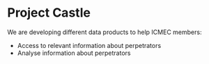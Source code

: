 # Project Castle

We are developing different data products to help ICMEC members:
- Access to relevant information about perpetrators
- Analyse information about perpetrators
